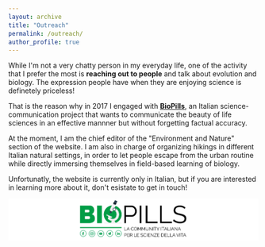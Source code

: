 ```yaml
---
layout: archive
title: "Outreach"
permalink: /outreach/
author_profile: true
---
```


While I'm not a very chatty person in my everyday life, one of the activity that I prefer the most is **reaching out to people** and talk about evolution and biology. The expression people have when they are enjoying science is definetely priceless!

That is the reason why in 2017 I engaged with **[BioPills](https://www.biopills.net/)**, an Italian science-communication project that wants to communicate the beauty of life sciences in an effective mannner but without forgetting factual accuracy.

At the moment, I am the chief editor of the "Environment and Nature" section of the website. I am also in charge of organizing hikings in different Italian natural settings, in order to let people escape from the urban routine while directly immersing themselves in field-based learning of biology.

Unfortunatly, the website is currently only in Italian, but if you are interested in learning more about it, don't esistate to get in touch!

[![biopills](/images/biopills_resized.jpg)](https://www.biopills.net/)